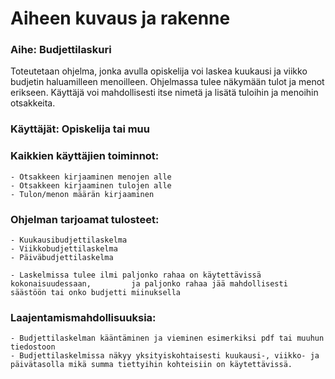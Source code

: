 # Aiheen kuvaus ja rakenne

### Aihe: Budjettilaskuri
Toteutetaan ohjelma, jonka avulla opiskelija voi laskea kuukausi ja viikko budjetin haluamilleen menoilleen. Ohjelmassa tulee näkymään tulot ja menot erikseen. Käyttäjä voi mahdollisesti itse nimetä ja lisätä tuloihin ja menoihin otsakkeita. 

### Käyttäjät: Opiskelija tai muu 

### Kaikkien käyttäjien toiminnot:

	- Otsakkeen kirjaaminen menojen alle
	- Otsakkeen kirjaaminen tulojen alle
	- Tulon/menon määrän kirjaaminen

### Ohjelman tarjoamat tulosteet:

	- Kuukausibudjettilaskelma
	- Viikkobudjettilaskelma
	- Päiväbudjettilaskelma

	- Laskelmissa tulee ilmi paljonko rahaa on käytettävissä kokonaisuudessaan, 		ja paljonko rahaa jää mahdollisesti säästöön tai onko budjetti miinuksella

### Laajentamismahdollisuuksia:

	- Budjettilaskelman kääntäminen ja vieminen esimerkiksi pdf tai muuhun 		tiedostoon 
	- Budjettilaskelmissa näkyy yksityiskohtaisesti kuukausi-, viikko- ja 		päivätasolla mikä summa tiettyihin kohteisiin on käytettävissä.

